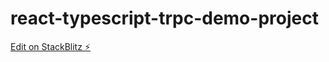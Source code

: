 # react-typescript-trpc-demo-project

[Edit on StackBlitz ⚡️](https://stackblitz.com/edit/react-ts-tyrsdu)